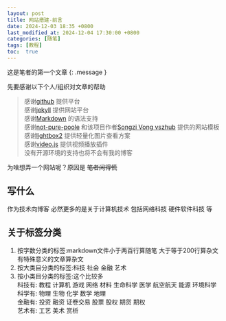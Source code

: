 ```yaml
---
layout: post
title: 网站搭建-前言
date: 2024-12-03 18:35 +0800
last_modified_at: 2024-12-04 17:30:00 +0800
categories: [随笔]
tags: [教程]
toc:  true
---
```

这是笔者的第一个文章
{: .message }

先要感谢以下个人/组织对文章的帮助  
> 感谢[github](https://github.com) 提供平台  
> 感谢[jekyll](https://github.com/jekyll/jekyll) 提供网站平台  
> 感谢[Markdown](https://www.markdownguide.org/) 的语法支持  
> 感谢[not-pure-poole](https://github.com/vszhub/not-pure-poole) 和该项目作者[Songzi Vong vszhub](https://github.com/vszhub) 提供的网站模板  
> 感谢[lightbox2](https://github.com/lokesh/lightbox2) 提供轻量化图片查看方案  
> 感谢[video.js](https://github.com/videojs/video.js/) 提供视频播放插件  
> 没有开源环境的支持也将不会有我的博客  

为啥想弄一个网站呢？原因是 <del>笔者闲得慌</del>

## 写什么

作为技术向博客 必然更多的是关于计算机技术 包括网络科技 硬件软件科技 等

## 关于标签分类

1. 按字数分类的标签:markdown文件小于两百行算随笔 大于等于200行算杂文 有特殊意义的文章算杂文
2. 按大类目分类的标签:科技 社会 金融 艺术  
3. 按小类目分类的标签:这个比较多  
科技有: 教程 计算机 游戏 网络 材料 生命科学 医学 航空航天 能源 环境科学   
科学有: 物理 生物 化学 数学 地理  
金融有: 投资 融资 证卷交易 股票 股权 期货 期权  
艺术有: 工艺 美术 赏析